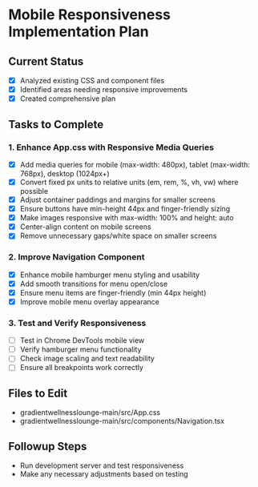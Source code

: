 # Mobile Responsiveness Implementation Plan

## Current Status
- [x] Analyzed existing CSS and component files
- [x] Identified areas needing responsive improvements
- [x] Created comprehensive plan

## Tasks to Complete

### 1. Enhance App.css with Responsive Media Queries
- [x] Add media queries for mobile (max-width: 480px), tablet (max-width: 768px), desktop (1024px+)
- [x] Convert fixed px units to relative units (em, rem, %, vh, vw) where possible
- [x] Adjust container paddings and margins for smaller screens
- [x] Ensure buttons have min-height 44px and finger-friendly sizing
- [x] Make images responsive with max-width: 100% and height: auto
- [x] Center-align content on mobile screens
- [x] Remove unnecessary gaps/white space on smaller screens

### 2. Improve Navigation Component
- [x] Enhance mobile hamburger menu styling and usability
- [x] Add smooth transitions for menu open/close
- [x] Ensure menu items are finger-friendly (min 44px height)
- [x] Improve mobile menu overlay appearance

### 3. Test and Verify Responsiveness
- [ ] Test in Chrome DevTools mobile view
- [ ] Verify hamburger menu functionality
- [ ] Check image scaling and text readability
- [ ] Ensure all breakpoints work correctly

## Files to Edit
- gradientwellnesslounge-main/src/App.css
- gradientwellnesslounge-main/src/components/Navigation.tsx

## Followup Steps
- Run development server and test responsiveness
- Make any necessary adjustments based on testing

